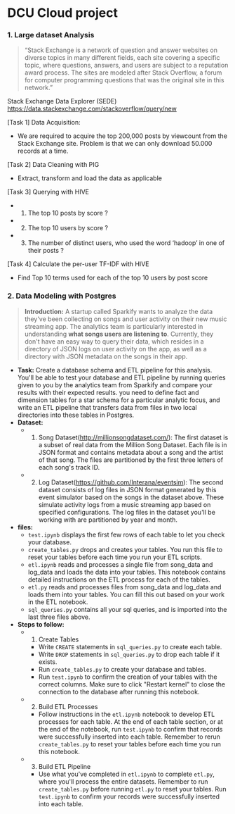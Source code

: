 # DCU Cloud project

### 1. Large dataset Analysis
> “Stack Exchange is a network of question and answer websites on diverse topics in many different fields, each site covering a specific topic, where questions, answers, and users are subject to a reputation award process. The sites are modeled after Stack Overflow, a forum for computer programming questions that was the original site in this network.”

Stack Exchange Data Explorer (SEDE) https://data.stackexchange.com/stackoverflow/query/new

[Task 1] Data Acquisition: 
 - We are required to acquire the top 200,000 posts by viewcount from the Stack Exchange site. Problem is that we can only download 50.000 records at a time. 

[Task 2] Data Cleaning with PIG
 - Extract, transform and load the data as applicable

[Task 3] Querying with HIVE
 - 1. The top 10 posts by score ?
 - 2. The top 10 users by score ?
 - 3. The number of distinct users, who used the word ‘hadoop’ in one of their posts ? 

[Task 4]  Calculate the per-user TF-IDF with HIVE 
 - Find Top 10 terms used for each of the top 10 users by post score

### 2. Data Modeling with Postgres
> __Introduction:__ A startup called Sparkify wants to analyze the data they've been collecting on songs and user activity on their new music streaming app. The analytics team is particularly interested in understanding **what songs users are listening to**. Currently, they don't have an easy way to query their data, which resides in a directory of JSON logs on user activity on the app, as well as a directory with JSON metadata on the songs in their app.
 - __Task:__ Create a database schema and ETL pipeline for this analysis. You'll be able to test your database and ETL pipeline by running queries given to you by the analytics team from Sparkify and compare your results with their expected results. you need to define fact and dimension tables for a star schema for a particular analytic focus, and write an ETL pipeline that transfers data from files in two local directories into these tables in Postgres. 
 - __Dataset:__
   - 1. Song Dataset(http://millionsongdataset.com/): The first dataset is a subset of real data from the Million Song Dataset. Each file is in JSON format and contains metadata about a song and the artist of that song. The files are partitioned by the first three letters of each song's track ID.
   - 2. Log Dataset(https://github.com/Interana/eventsim): The second dataset consists of log files in JSON format generated by this event simulator based on the songs in the dataset above. These simulate activity logs from a music streaming app based on specified configurations. The log files in the dataset you'll be working with are partitioned by year and month. 
 - __files:__
   - `test.ipynb` displays the first few rows of each table to let you check your database.
   - `create_tables.py` drops and creates your tables. You run this file to reset your tables before each time you run your ETL scripts.
   - `etl.ipynb` reads and processes a single file from song_data and log_data and loads the data into your tables. This notebook contains detailed instructions on the ETL process for each of the tables.
   - `etl.py` reads and processes files from song_data and log_data and loads them into your tables. You can fill this out based on your work in the ETL notebook.
   - `sql_queries.py` contains all your sql queries, and is imported into the last three files above.
 - __Steps to follow:__
   - 1. Create Tables
     - Write `CREATE` statements in `sql_queries.py` to create each table.
     - Write `DROP` statements in `sql_queries.py` to drop each table if it exists.
     - Run `create_tables.py` to create your database and tables.
     - Run `test.ipynb` to confirm the creation of your tables with the correct columns. Make sure to click "Restart kernel" to close the connection to the database after running this notebook.
   - 2. Build ETL Processes
     - Follow instructions in the `etl.ipynb` notebook to develop ETL processes for each table. At the end of each table section, or at the end of the notebook, run `test.ipynb` to confirm that records were successfully inserted into each table. Remember to rerun `create_tables.py` to reset your tables before each time you run this notebook.
   - 3. Build ETL Pipeline
     - Use what you've completed in `etl.ipynb` to complete `etl.py`, where you'll process the entire datasets. Remember to run `create_tables.py` before running `etl.py` to reset your tables. Run `test.ipynb` to confirm your records were successfully inserted into each table.








































































